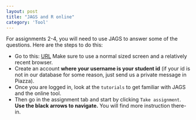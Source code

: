 ```yaml
---
layout: post
title: "JAGS and R online"
category: 'Tool'
---
```


For assignments 2-4, you will need to use JAGS to answer some of the questions. Here are the steps to do this:

- Go to this: [URL](http://54.201.228.108/) Make sure to use a normal sized screen and a relatively recent browser.
- Create an account **where your username is your student id** (if your id is not in our database for some reason, just send us a private message in Piazza).
- Once you are logged in, look at the ``tutorials`` to get familiar with JAGS and the online tool. 
- Then go in the assignment tab and start by clicking ``Take assignment``. **Use the black arrows to navigate.** You will find more instruction there-in. 